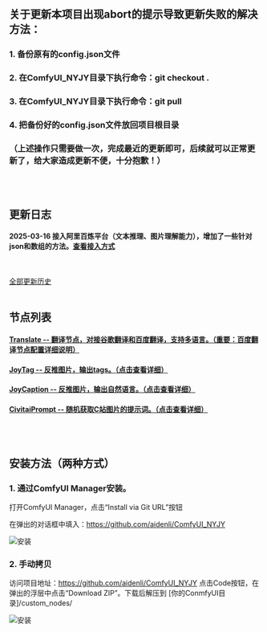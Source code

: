 ## 关于更新本项目出现abort的提示导致更新失败的解决方法：
### 1. 备份原有的config.json文件
### 2. 在ComfyUI_NYJY目录下执行命令：git checkout .
### 3. 在ComfyUI_NYJY目录下执行命令：git pull
### 4. 把备份好的config.json文件放回项目根目录
### （上述操作只需要做一次，完成最近的更新即可，后续就可以正常更新了，给大家造成更新不便，十分抱歉！）
<br />
<br />

## 更新日志
#### 2025-03-16 接入阿里百炼平台（文本推理、图片理解能力），增加了一些针对json和数组的方法。[查看接入方式](docs/bailian.md)
<br />

[全部更新历史](docs/update_log.md)
<br />
<br />

## 节点列表
#### [Translate -- 翻译节点，对接谷歌翻译和百度翻译，支持多语言。（重要：百度翻译节点配置详细说明）](docs/translate.md)

#### [JoyTag -- 反推图片，输出tags。（点击查看详细）](docs/joytag.md)

#### [JoyCaption -- 反推图片，输出自然语言。（点击查看详细）](docs/joycaption.md)

#### [CivitaiPrompt -- 随机获取C站图片的提示词。（点击查看详细）](docs/civitaiprompt.md)
<br />
<br />

## 安装方法（两种方式）
### 1. 通过ComfyUI Manager安装。

打开ComfyUI Manager，点击“Install via Git URL”按钮

在弹出的对话框中填入：https://github.com/aidenli/ComfyUI_NYJY

![安装](docs/images/install.jpg)

### 2. 手动拷贝
访问项目地址：https://github.com/aidenli/ComfyUI_NYJY
点击Code按钮，在弹出的浮层中点击“Download ZIP”。下载后解压到 [你的ConmfyUI目录]/custom_nodes/

![安装](docs/images/install-2.jpg)

